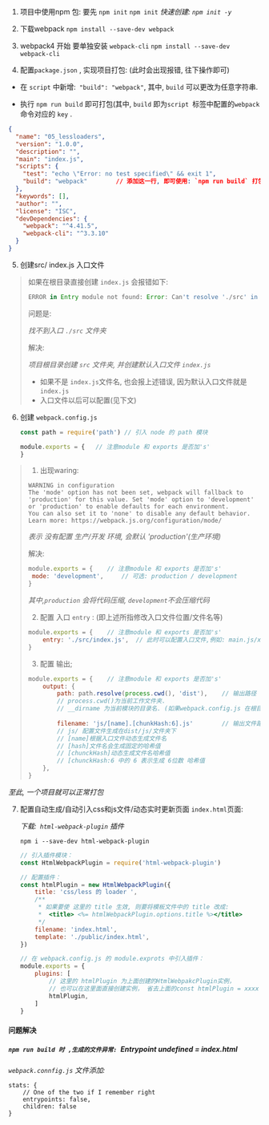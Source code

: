 1. 项目中使用npm 包: 要先 `npm init`
    `npm init`
    *快速创建: `npm init -y`*

  

2. 下载webpack
    `npm install --save-dev webpack`

  

3. webpack4 开始 要单独安装 `webpack-cli`
    `npm install --save-dev webpack-cli`

  

4. 配置`package.json`  , 实现项目打包: (此时会出现报错, 往下操作即可)

  * 在 `script`  中新增:` "build": "webpack"`, 其中,  `build`  可以更改为任意字符串. 

  * 执行 `npm run build`  即可打包(其中, `build` 即为`script `标签中配置的`webpack`命令对应的  `key` .

  ```json
  {
    "name": "05_lessloaders",
    "version": "1.0.0",
    "description": "",
    "main": "index.js",
    "scripts": {
      "test": "echo \"Error: no test specified\" && exit 1",
      "build": "webpack"		// 添加这一行, 即可使用: `npm run build` 打包项目
    },
    "keywords": [],
    "author": "",
    "license": "ISC",
    "devDependencies": {
      "webpack": "^4.41.5",
      "webpack-cli": "^3.3.10"
    }
  }
  
  ```

  

5. 创建src/ index.js 入口文件 

  >如果在根目录直接创建 `index.js` 会报错如下: 
  >
  >```javascript
  >ERROR in Entry module not found: Error: Can't resolve './src' in 'D:\myfiles\project\personalPro\react\05_lessloaders'
  >```
  >
  >问题是: 
  >
  >*找不到入口 `./src` 文件夹*
  >
  >解决:
  >
  >*项目根目录创建 `src` 文件夹, 并创建默认入口文件 `index.js`*
  >
  >* 如果不是 `index.js`文件名, 也会报上述错误, 因为默认入口文件就是 `index.js`
  >* 入口文件以后可以配置(见下文)

  

6. 创建 `webpack.config.js` 

   ```javascript
   const path = require('path')	// 引入 node 的 path 模块
   
   module.exports = {	// 注意module 和 exports 是否加's'
   }
   ```
> 1. 出现waring: 
>
> ```
> WARNING in configuration
> The 'mode' option has not been set, webpack will fallback to 'production' for this value. Set 'mode' option to 'development' or 'production' to enable defaults for each environment.
> You can also set it to 'none' to disable any default behavior. Learn more: https://webpack.js.org/configuration/mode/
> ```
>
> *表示 没有配置 生产/开发 环境, 会默认 'production'(生产环境)*
>
> 解决: 
>
> ```javascript
> module.exports = {	// 注意module 和 exports 是否加's'
>  mode: 'development', 	// 可选: production / development   
> }
> ```
>
> *其中,`production` 会将代码压缩, `development`不会压缩代码*
>
> 2. 配置 入口 `entry` : (即上述所指修改入口文件位置/文件名等)
>
> ```javascript
> module.exports = {	// 注意module 和 exports 是否加's'
>     entry: './src/index.js', 	// 此时可以配置入口文件,例如: main.js/xxx.js等
> }
> ```
>
> 3. 配置 输出;
>
> ```javascript
> module.exports = {	// 注意module 和 exports 是否加's'
>     output: {
>         path: path.resolve(process.cwd(), 'dist'),	// 输出路径
>         // process.cwd()为当前工作文件夹.
>         // __dirname 为当前模块的目录名. (如果webpack.config.js 在根目录,可以用这个 ,如果 webpack.config.js不在根目录, 则 __dirname 会指向 这个config文件所在的目录
>         
>         filename: 'js/[name].[chunkHash:6].js'		// 输出文件路径/文件名(相对与整个输出文件夹dist/)
>         // js/ 配置文件生成在dist/js/文件夹下
>         // [name]根据入口文件动态生成文件名
>         // [hash]文件名会生成固定的哈希值
>         // [chunckHash]动态生成文件名哈希值
>         // [chunckHash:6 中的 6 表示生成 6位数 哈希值
>     },
> }
> ```
>
> 

*至此, 一个项目就可以正常打包*



7. 配置自动生成/自动引入css和js文件/动态实时更新页面 `index.html`页面: 

   *下载:` html-webpack-plugin` 插件*

   ```
   npm i --save-dev html-webpack-plugin
   ```

   ```javascript
   // 引入插件模块：  
   const HtmlWebpackPlugin = require('html-webpack-plugin')
   
   // 配置插件：
   const htmlPlugin = new HtmlWebpackPlugin({
       title: 'css/less 的 loader ',
       /**
        * 如果要使 这里的 title 生效, 则要将模板文件中的 title 改成: 
        *  <title> <%= htmlWebpackPlugin.options.title %></title>
        */
       filename: 'index.html',
       template: './public/index.html',
   })
   
   // 在 webpack.config.js 的 module.exprots 中引入插件：
   module.exports = {
       plugins: [
           // 这里的 htmlPlugin 为上面创建的HtmlWebpakcPlugin实例， 
           // 也可以在这里面直接创建实例， 省去上面的const htmlPlugin = xxxx 部分， 但是为了方便直观， 在上面定义更合适。
           htmlPlugin,
       ]
   }
   
   
   ```
   
   

#### 问题解决

##### `npm run build 时 ,生成的文件异常: `Entrypoint undefined = index.html

*`webpack.connfig.js` 文件添加:*

```
stats: {
    // One of the two if I remember right 
    entrypoints: false,
    children: false
}
```

